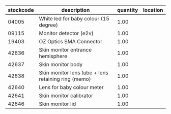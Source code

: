 |stockcode|description|quantity|location|
|---------|-----------|--------|--------|
|04005|White led for baby colour  (15 degree)|1.00||
|09115|Monitor detector (e2v)|1.00||
|19403|OZ Optics SMA Connector|1.00||
|42636|Skin monitor entrance hemisphere|1.00||
|42637|Skin monitor body|1.00||
|42638|Skin monitor lens tube + lens retaining ring (memo)|1.00||
|42640|Lens for baby colour meter|1.00||
|42641|Skin monitor calibrator|1.00||
|42646|Skin monitor lid|1.00||
